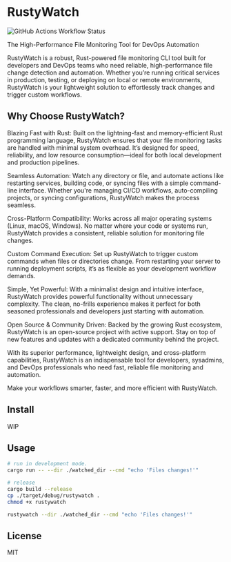 # RustyWatch

![GitHub Actions Workflow Status](https://img.shields.io/github/actions/workflow/status/ak9024/rustywatch/rust.yml)

The High-Performance File Monitoring Tool for DevOps Automation

RustyWatch is a robust, Rust-powered file monitoring CLI tool built for developers and DevOps teams who need reliable, high-performance file change detection and automation. Whether you’re running critical services in production, testing, or deploying on local or remote environments, RustyWatch is your lightweight solution to effortlessly track changes and trigger custom workflows.

## Why Choose RustyWatch?

Blazing Fast with Rust: Built on the lightning-fast and memory-efficient Rust programming language, RustyWatch ensures that your file monitoring tasks are handled with minimal system overhead. It’s designed for speed, reliability, and low resource consumption—ideal for both local development and production pipelines.

Seamless Automation: Watch any directory or file, and automate actions like restarting services, building code, or syncing files with a simple command-line interface. Whether you're managing CI/CD workflows, auto-compiling projects, or syncing configurations, RustyWatch makes the process seamless.

Cross-Platform Compatibility: Works across all major operating systems (Linux, macOS, Windows). No matter where your code or systems run, RustyWatch provides a consistent, reliable solution for monitoring file changes.

Custom Command Execution: Set up RustyWatch to trigger custom commands when files or directories change. From restarting your server to running deployment scripts, it’s as flexible as your development workflow demands.

Simple, Yet Powerful: With a minimalist design and intuitive interface, RustyWatch provides powerful functionality without unnecessary complexity. The clean, no-frills experience makes it perfect for both seasoned professionals and developers just starting with automation.

Open Source & Community Driven: Backed by the growing Rust ecosystem, RustyWatch is an open-source project with active support. Stay on top of new features and updates with a dedicated community behind the project.

With its superior performance, lightweight design, and cross-platform capabilities, RustyWatch is an indispensable tool for developers, sysadmins, and DevOps professionals who need fast, reliable file monitoring and automation.

Make your workflows smarter, faster, and more efficient with RustyWatch.

## Install

WIP

## Usage

```bash
# run in development mode.
cargo run -- --dir ./watched_dir --cmd "echo 'Files changes!'"

# release
cargo build --release
cp ./target/debug/rustywatch .
chmod +x rustywatch

rustywatch --dir ./watched_dir --cmd "echo 'Files changes!'"
```

## License

MIT
